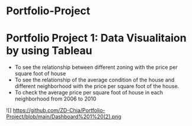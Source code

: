 # Portfolio-Project
# Portfolio Project 1: Data Visualitaion by using Tableau

- To see the relationship between different zoning with the price per square foot  of house
- To see the relationship of the average condition of the house and different neighborhood with the price per square foot of the house.
- To check the average price per square foot of house in each neighborhood from 2006 to 2010

![] https://github.com/ZD-Chia/Portfolio-Project/blob/main/Dashboard%201%20(2).png
